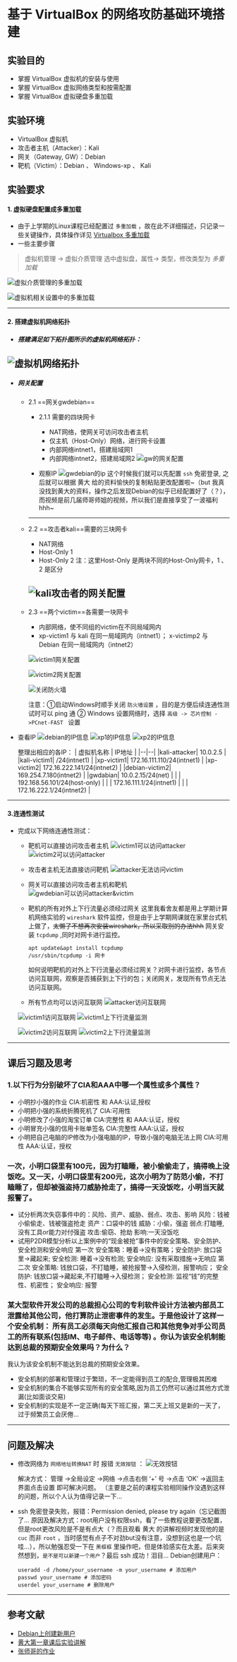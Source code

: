 # 基于 VirtualBox 的网络攻防基础环境搭建

## 实验目的
  - 掌握 VirtualBox 虚拟机的安装与使用
  - 掌握 VirtualBox 虚拟网络类型和按需配置
  - 掌握 VirtualBox 虚拟硬盘多重加载

## 实验环境
  - VirtualBox 虚拟机
  - 攻击者主机（Attacker）：Kali
  - 网关（Gateway, GW）：Debian
  - 靶机（Victim）：Debian 、 Windows-xp 、 Kali


## 实验要求
  ####  1. 虚拟硬盘配置成多重加载
  
  - 由于上学期的Linux课程已经配置过 `多重加载` ，故在此不详细描述，只记录一些关键操作，具体操作详见 [Virtualbox 多重加载](https://blog.csdn.net/jeanphorn/article/details/45056251)
  - 一些主要步骤
  >虚拟机管理 -> 虚拟介质管理
  选中虚拟盘，属性-> 类型，修改类型为 *多重加载*

  ![虚拟介质管理的多重加载](img\mulload1.jpg)  

  ![虚拟机相关设置中的多重加载](img\mulload2.jpg)
  
  ---

  #### 2. 搭建虚拟机网络拓扑
  - ##### 搭建满足如下拓扑图所示的虚拟机网络拓扑：
  ![虚拟机网络拓扑](img\topo.png)
  ---

  - ##### 网关配置

     - 2.1 ==网关gwdebian== 
       - 2.1.1 需要的四块网卡
         - NAT网络，使网关可访问攻击者主机
         - 仅主机（Host-Only）网络，进行网卡设置
         - 内部网络intnet1，搭建局域网1
         - 内部网络intnet2，搭建局域网2
       ![gw的网关配置](img\gw_network.jpg)

       - 观察IP
       ![gwdebian的ip](img\gwdebian_ip.jpg)
       这个时候我们就可以先配置 `ssh` 免密登录, 之后就可以根据 黄大 给的资料愉快的复制粘贴更改配置啦~（but 我真没找到黄大的资料，操作之后发现Debian的似乎已经配置好了（？），而视频是前几届师哥师姐的视频，所以我们是直接享受了一波福利hhh~
       ---


     - 2.2 ==攻击者kali==需要的三块网卡
       - NAT网络
       - Host-Only 1
       - Host-Only 2
        注：这里Host-Only 是两块不同的Host-Only网卡，1 、2 是区分

       ![kali攻击者的网关配置](img\attack_network.jpg)
       ---

     - 2.3 ==两个victim==各需要一块网卡
       - 内部网络，使不同组的victim在不同局域网内
       - xp-victim1 与 kali 在同一局域网内（intnet1）； x-victimp2 与 Debian 在同一局域网内（intnet2）

       ![victim1网关配置](img\vim_network1.jpg)

       ![victim2网关配置](img\vim_network1.jpg)

       ![关闭防火墙](img\xp1_information.png)

       注意：①启动Windows时顺手关闭 `防火墙设置` ，目的是方便后续连通性测试时可以 ping 通
            ② Windows 设置网络时，选择 `高级 -> 芯片控制 ->PCnet-FAST ` 设置
  - 查看IP
    ![debian的IP信息](img\debian_ip.png)
    ![xp1的IP信息](img\xp1_ip.png)
    ![xp2的IP信息](img\xp2_ip.png)
    
    整理出相应的各IP：
    | 虚拟机名称 | IP地址 |
    |--|--|
    |kali-attacker| 10.0.2.5 |
    |kali-victim1| /24(intnet1) |
    |xp-victim1| 172.16.111.110/24(intnet1) |
    |xp-victim2| 172.16.222.141/24(intnet2) |
    |debian-victim2| 169.254.7.180(intnet2) |
    |gwdabian| 10.0.2.15/24(net) |
    | | 192.168.56.101/24(host-only) |
    | | 172.16.111.1/24(intnet1) |
    | | 172.16.222.1/24(intnet2) |


---

 #### 3.连通性测试
  - 完成以下网络连通性测试：
    - 靶机可以直接访问攻击者主机
     ![victim1可以访问attacker](img\xp1_ping_attacker.png)
     ![victim2可以访问attacker](img\debianvim2_ping_attacker.png)

    - 攻击者主机无法直接访问靶机
     ![attacker无法访问victim](img\attacker_ping_victim.png)

    - 网关可以直接访问攻击者主机和靶机
     ![gwdebian可以访问attacker&victim](img\gwdebian_ping_attack&vim.png)

    - 靶机的所有对外上下行流量必须经过网关
      这里我看舍友都是用上学期计算机网络实验的 `wireshark` 软件监控，但是由于上学期网课就在家里台式机上做了，~~太懒了不想再次安装wireshark，所以采取别的办法hhh~~
      网关安装 `tcpdump` ,同时对网卡进行监控。
      ```
      apt update&apt install tcpdump
      /usr/sbin/tcpdump -i 网卡
      ```
      如何说明靶机的对外上下行流量必须经过网关？对网卡进行监控，各节点访问互联网，观察是否捕获到上下行的包；关闭网关，发现所有节点无法访问互联网。

    - 所有节点均可以访问互联网
     ![attacker访问互联网](img\attacker_ping_net.png)

     ![victim1访问互联网](img\vim1_ping_net.png)
     ![victim1上下行流量监测](img\vim1_pass_gw.png)

     ![victim2访问互联网](img\debianvim2_ping_net.png)
     ![victim2上下行流量监测](img\vim2_pass_gw.png)

---
## 课后习题及思考
   ### 1.以下⾏为分别破坏了CIA和AAA中哪⼀个属性或多个属性？
   - 小明抄小强的作业
     CIA:机密性 和 AAA:认证,授权
   - 小明把小强的系统折腾死机了
     CIA:可用性 
   - 小明修改了小强的淘宝订单
     CIA:完整性 和 AAA:认证，授权
   - 小明冒充小强的信用卡账单签名
     CIA:完整性 AAA:认证，授权
   - 小明把自⼰电脑的IP修改为小强电脑的IP，导致小强的电脑⽆法上⽹
     CIA:可用性 AAA:认证，授权

   ### ⼀次，小明⼝袋里有100元，因为打瞌睡，被小偷偷⾛了，搞得晚上没饭吃。又⼀天，小明⼝袋里有200元，这次小明为了防范小偷，不打瞌睡了，但却被强盗持⼑威胁抢⾛了，搞得⼀天没饭吃，小明当天就报警了。
   - 试分析两次失窃事件中的：风险、资产、威胁、弱点、攻击、影响
     风险：钱被小偷偷走、钱被强盗抢走 
     资产：口袋中的钱 
     威胁：小偷，强盗 
     弱点:打瞌睡,没有工具or能力对付强盗 
     攻击:偷窃、抢劫 
     影响:一天没饭吃
   - 试用P2DR模型分析以上案例中的“现⾦被抢”事件中的安全策略、安全防护、安全检测和安全响应
     第一次 
     安全策略：睡着->没有策略；安全防护: 放口袋里->藏起来; 安全检测: 睡着->没有检测; 安全响应: 没有采取措施->无响应
     第二次 
     安全策略: 钱放口袋，不打瞌睡，被抢报警->入侵检测，报警响应； 安全防护: 钱放口袋->藏起来,不打瞌睡->入侵检测； 安全检测: 监视“钱”的完整性、机密性； 安全响应: 报警

   ### 某⼤型软件开发公司的总裁担⼼公司的专利软件设计⽅法被内部员⼯泄露给其他公司，他打算防⽌泄密事件的发⽣。于是他设计了这样⼀个安全机制： 所有员⼯必须每天向他汇报自⼰和其他竞争对⼿公司员⼯的所有联系(包括IM、电⼦邮件、电话等等) 。你认为该安全机制能达到总裁的预期安全效果吗？为什么？
   我认为该安全机制不能达到总裁的预期安全效果。
   - 安全机制的部署和管理过于繁琐，不一定能得到员工的配合,管理极其困难
   - 安全机制的集合不能够实现所有的安全策略,因为员工仍然可以通过其他方式泄漏(比如面谈交易)
   - 安全机制的实现是不一定正确(每天下班汇报，第二天上班又是新的一天了，过于频繁员工会厌倦…


---
## 问题及解决
  - 修改网络为 `网络地址转换NAT` 时 报错 `无效按钮` ：
    ![无效按钮](img\无效按钮_报错1.jpg)

    解决方式： 管理 ->全局设定 ->网络 ->点击右侧 ‘+’ 号 ->点击 ‘OK’ ->返回主界面点击设置 即可解决问题。
    （主要是之前的课程实验相同操作没遇到这样的问题，所以个人认为值得记录一下…

  - ssh 免密登录失败，报错：Permission denied, please try again（忘记截图了…
    原因及解决方式：root用户没有权限ssh，看了一些教程说要更改配置，但是root更改风险是不是有点大（？而且观看 黄大 的讲解视频时发现他的是 `cuc` 而非 `root` ，当时感觉有点子不对劲but没有注意，没想到这也是一个坑哇…），所以勉强忍受一下在 `黑框框` 里操作吧，但是体验感实在太差。后来突然想到，`是不是可以新建一个用户`？最后 ssh 成功！泪目…
    Debian创建用户：
    ```
    useradd -d /home/your_username -m your_username # 添加用户
    passwd your_username # 添加密码
    userdel your_username # 删除用户
    ```


---
## 参考文献
 - [Debian上创建新用户](https://www.cnblogs.com/OneFri/p/10201990.html)
 - [黄大第一章课后实验讲解](http://courses.cuc.edu.cn/course/90732/learning-activity/full-screen#/378195)
 - [张师哥的作业](https://github.com/CUCCS/2021-ns-public-Zhang1933/blob/ch0x01/ch0x01/0x01.md)